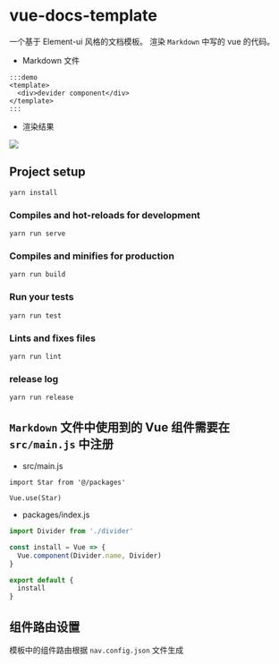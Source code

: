 # vue-docs-template 
一个基于 Element-ui 风格的文档模板。 渲染 `Markdown` 中写的 vue 的代码。

* Markdown 文件
```
:::demo
<template>
  <div>devider component</div>
</template>
:::
```

* 渲染结果

![](https://user-gold-cdn.xitu.io/2019/7/4/16bbb33ed92c4f32?w=904&h=256&f=gif&s=116678)


## Project setup
```
yarn install
```

### Compiles and hot-reloads for development
```
yarn run serve
```

### Compiles and minifies for production
```
yarn run build
```

### Run your tests
```
yarn run test
```

### Lints and fixes files
```
yarn run lint
```

### release log
```
yarn run release
```

## `Markdown` 文件中使用到的 Vue 组件需要在 `src/main.js` 中注册

* src/main.js
```vue
import Star from '@/packages'

Vue.use(Star)
```

* packages/index.js
```js
import Divider from './divider'

const install = Vue => {
  Vue.component(Divider.name, Divider)
}

export default {
  install
}
```

## 组件路由设置

模板中的组件路由根据 `nav.config.json` 文件生成
